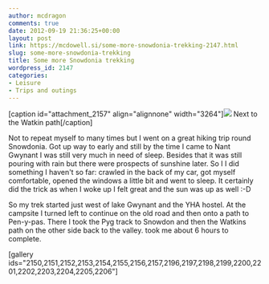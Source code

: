 ```yaml
---
author: mcdragon
comments: true
date: 2012-09-19 21:36:25+00:00
layout: post
link: https://mcdowell.si/some-more-snowdonia-trekking-2147.html
slug: some-more-snowdonia-trekking
title: Some more Snowdonia trekking
wordpress_id: 2147
categories:
- Leisure
- Trips and outings
---
```


[caption id="attachment_2157" align="alignnone" width="3264"]![](https://dwlcvfkt1l4wn.cloudfront.net/2012/09/2012-08-26-16.36.181-1.jpg) Next to the Watkin path[/caption]

Not to repeat myself to many times but I went on a great hiking trip round Snowdonia. Got up way to early and still by the time I came to Nant Gwynant I was still very much in need of sleep. Besides that it was still pouring with rain but there were prospects of sunshine later. So I I did something I haven't so far: crawled in the back of my car, got myself comfortable, opened the windows a little bit and went to sleep. It certainly did the trick as when I woke up I felt great and the sun was up as well :-D

So my trek started just west of lake Gwynant and the YHA hostel. At the campsite I turned left to continue on the old road and then onto a path to Pen-y-pas. There I took the Pyg track to Snowdon and then the Watkins path on the other side back to the valley. took me about 6 hours to complete.

[gallery ids="2150,2151,2152,2153,2154,2155,2156,2157,2196,2197,2198,2199,2200,2201,2202,2203,2204,2205,2206"]
